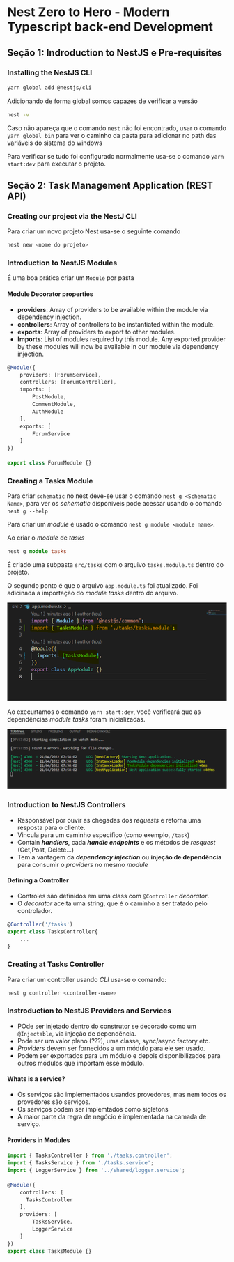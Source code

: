 # Nest Zero to Hero - Modern Typescript back-end Development

## Seção 1: Indroduction to NestJS e Pre-requisites

### Installing the NestJS CLI

```bash
yarn global add @nestjs/cli
```

Adicionando de forma global somos capazes de verificar a versão

```bash
nest -v
```

Caso não apareça que o comando `nest` não foi encontrado, usar o comando `yarn global bin` para ver o caminho da pasta para adicionar no path das variáveis do sistema do windows

Para verificar se tudo foi configurado normalmente usa-se o comando `yarn start:dev` para executar o projeto.

## Seção 2: Task Management Application (REST API)

### Creating our project via the NestJ CLI

Para criar um novo projeto Nest usa-se o seguinte comando

```bash
nest new <nome do projeto>
```

### Introduction to NestJS Modules

É uma boa prática criar um `Module` por pasta

#### Module Decorator properties

* **providers**: Array of providers to be available within  the module via dependency injection.
* **controllers**: Array of controllers to be instantiated within the module.
* **exports**: Array of providers to export to other modules.
* **Imports**: List of modules required by this module. Any exported provider by these modules will now be available in our module via dependency injection.

```typescript
@Module({
    providers: [ForumService],
    controllers: [ForumController],
    imports: [
        PostModule,
        CommentModule,
        AuthModule
    ],
    exports: [
        ForumService
    ]
})

export class ForumModule {}
```

### Creating a Tasks Module

Para criar `schematic` no nest deve-se usar o comando `nest g <Schematic Name>`, para ver os *schematic* disponíveis pode
acessar usando o comando `nest g --help`

Para criar um *module* é usado o comando `nest g module <module name>`.

Ao criar o *module* de *tasks*

```typescript
nest g module tasks
```

É criado uma subpasta `src/tasks` com o arquivo `tasks.module.ts` dentro do projeto.

O segundo ponto é que o arquivo `app.module.ts` foi atualizado. Foi adicinada a importação do *module tasks* dentro do arquivo.

![Arquivo app.module.ts atualizado](/images/images_from_course/app_module_updated.png)

Ao execurtamos o comando `yarn start:dev`, você verificará que as dependências *module tasks* foram inicializadas.

![Arquivo app.module.ts atualizado](/images/images_from_course/task_module_importated.png)

### Introduction to NestJS Controllers

* Responsável por ouvir as chegadas dos *requests* e retorna uma resposta para o cliente.
* Vincula para um caminho específico (como exemplo, `/task`)
* Contain ***handlers***, cada ***handle endpoints*** e os métodos de *resquest* (Get,Post, Delete...)
* Tem a vantagem da ***dependency injection*** ou **injeção de dependência** para consumir o *providers* no mesmo *module*

#### Defining a Controller

* Controles são definidos em uma class com `@Controller` *decorator*.
* O *decorator* aceita uma string, que é o caminho a ser tratado pelo controlador.

```typescript
@Controller('/tasks')
export class TasksController{
    ...
}
```

### Creating at Tasks Controller

Para criar um controller usando *CLI* usa-se o comando:

```bash
nest g controller <controller-name>
```

### Instroduction to NestJS Providers and Services

* POde ser injetado dentro do construtor se decorado como um `@Injectable`, via injeção de dependência.
* Pode ser um valor plano (???), uma classe, sync/async factory etc.
* *Providers* devem ser fornecidos a um módulo para ele ser usado.
* Podem ser exportados para um módulo e depois disponibilizados para outros módulos que importam esse módulo.

#### Whats is a service?

* Os serviços são implementados usandos provedores, mas nem todos os provedores são serviços.
* Os serviços podem ser implemtados como sigletons
* A maior parte da regra de negócio é implementada na camada de serviço.

#### Providers in Modules

```typescript
import { TasksController } from './tasks.controller';
import { TasksService } from './tasks.service';
import { LoggerService } from '../shared/logger.service';

@Module({
    controllers: [
      TasksController
    ],
    providers: [
        TasksService,
        LoggerService
    ]
})
export class TasksModule {}
```


